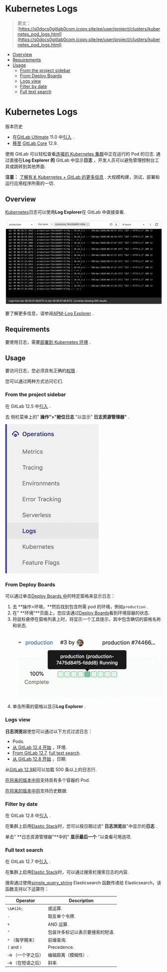 # Kubernetes Logs

> 原文：[https://s0docs0gitlab0com.icopy.site/ee/user/project/clusters/kubernetes_pod_logs.html](https://s0docs0gitlab0com.icopy.site/ee/user/project/clusters/kubernetes_pod_logs.html)

*   [Overview](#overview)
*   [Requirements](#requirements)
*   [Usage](#usage)
    *   [From the project sidebar](#from-the-project-sidebar)
    *   [From Deploy Boards](#from-deploy-boards)
    *   [Logs view](#logs-view)
    *   [Filter by date](#filter-by-date)
    *   [Full text search](#full-text-search)

# Kubernetes Logs[](#kubernetes-logs "Permalink")

版本历史

*   在[GitLab Ultimate](https://about.gitlab.com/pricing/) 11.0 中[引入](https://gitlab.com/gitlab-org/gitlab/-/issues/4752) .
*   [移至](https://gitlab.com/gitlab-org/gitlab/-/merge_requests/26383) [GitLab Core](https://about.gitlab.com/pricing/) 12.9\.

使用 GitLab 可以轻松查看[连接的 Kubernetes 集群](index.html)中正在运行的 Pod 的日志. 通过直接在**Log Explorer 的** GitLab 中显示**日志** ，开发人员可以避免管理控制台工具或跳转到其他界面.

**注意：** [了解有关 Kubernetes + GitLab 的更多信息](https://about.gitlab.com/solutions/kubernetes/) . 大规模构建，测试，部署和运行应用程序所需的一切.

## Overview[](#overview "Permalink")

[Kubernetes](https://kubernetes.io)日志可以使用**Log Explorer**在 GitLab 中直接查看.

[![Pod logs](img/0370f6d6a289b9e8237fcad4c7672e78.png)](img/kubernetes_pod_logs_v12_10.png)

要了解更多信息，请参阅[APM-Log Explorer](https://www.youtube.com/watch?v=hWclZHA7Dgw) .

## Requirements[](#requirements "Permalink")

要使用日志，需要[部署到 Kubernetes 环境](../deploy_boards.html#enabling-deploy-boards) .

## Usage[](#usage "Permalink")

要访问日志，您必须具有正确的[权限](../../permissions.html#project-members-permissions) .

您可以通过两种方式访问​​它们.

### From the project sidebar[](#from-the-project-sidebar "Permalink")

在 GitLab 12.5 中[引入](https://gitlab.com/gitlab-org/gitlab-foss/-/merge_requests/22011) .

去 侧栏菜单上的" **操作">"舱位日志** "以显示" **日志资源管理器"** .

[![Sidebar menu](img/0050abd936ad2e13e4ad057a58611cc9.png)](img/sidebar_menu_pod_logs_v12_10.png)

### From Deploy Boards[](#from-deploy-boards "Permalink")

可以通过单击[Deploy Boards 中](../deploy_boards.html)的特定窗格来显示日志：

1.  去 **操作>环境，**然后找到包含所需 pod 的环境，例如`production` .
2.  在" **环境"**页面上，您应该通过[Deploy Boards](../deploy_boards.html)看到环境容器的状态.
3.  将鼠标悬停在窗格列表上时，将显示一个工具提示，其中包含确切的窗格名称和状态. [![部署板窗格列表](img/81c888ba61ab652f9505d5b51406ed22.png)](img/pod_logs_deploy_board.png)
4.  单击所需的窗格以显示**Log Explorer** .

### Logs view[](#logs-view "Permalink")

**日志浏览**器使您可以通过以下方式过滤日志：

*   Pods.
*   [从 GitLab 12.4 开始](https://gitlab.com/gitlab-org/gitlab/-/issues/5769) ，环境.
*   [From GitLab 12.7](https://gitlab.com/gitlab-org/gitlab/-/merge_requests/21656), [full text search](#full-text-search).
*   [从 GitLab 12.8 开始](https://gitlab.com/gitlab-org/gitlab/-/issues/197879) ，日期.

从[GitLab 12.9](https://gitlab.com/gitlab-org/gitlab/-/issues/198050)起可以加载 500 条以上的日志行.

[在将来的版本中将](https://gitlab.com/gitlab-org/gitlab/-/issues/13404)支持具有多个容器的 Pod.

[在将来的版本中将](https://gitlab.com/gitlab-org/gitlab/-/issues/196191)支持历史数据.

### Filter by date[](#filter-by-date "Permalink")

在 GitLab 12.8 中[引入](https://gitlab.com/gitlab-org/gitlab/-/issues/197879) .

在集群上启用[Elastic Stack](../../clusters/applications.html#elastic-stack)时，您可以按日期过滤" **日志浏览**器"中显示的**日志** .

单击" **日志资源管理器"**中的" **显示最后一个** "以查看可用选项.

### Full text search[](#full-text-search "Permalink")

在 GitLab 12.7 中[引入](https://gitlab.com/gitlab-org/gitlab/-/merge_requests/21656) .

在集群上启用[Elastic Stack](../../clusters/applications.html#elastic-stack)时，可以通过搜索栏搜索日志的内容.

搜索通过使用[simple_query_string](https://www.elastic.co/guide/en/elasticsearch/reference/current/query-dsl-simple-query-string-query.html) Elasticsearch 函数传递给 Elasticsearch，该函数支持以下运算符：

| Operator | Description |
| --- | --- |
| `\&#124;` | 或运算. |
| `-` | 取反单个令牌. |
| `+` | AND 运算. |
| `"` | 包装许多标记以表示要搜索的短语. |
| `*` （每学期末） | 前缀查询. |
| `(` and `)` | Precedence. |
| `~N` （一个字之后） | 编辑距离（模糊性）. |
| `~N` （在短语之后） | 斜率. |
